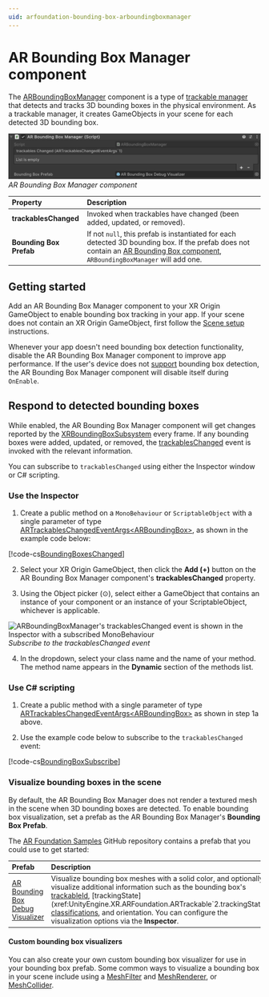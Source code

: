 ```yaml
---
uid: arfoundation-bounding-box-arboundingboxmanager
---
```

# AR Bounding Box Manager component

The [ARBoundingBoxManager](xref:UnityEngine.XR.ARFoundation.ARBoundingBoxManager) component is a type of [trackable manager](xref:arfoundation-managers#trackables-and-trackable-managers) that detects and tracks 3D bounding boxes in the physical environment. As a trackable manager, it creates GameObjects in your scene for each detected 3D bounding box.

![AR Bounding Box Manager component](../../images/ar-bounding-box-manager.png)<br/>*AR Bounding Box Manager component*

| Property | Description |
| :------- | :---------- |
| **trackablesChanged** | Invoked when trackables have changed (been added, updated, or removed). |
| **Bounding Box Prefab** | If not `null`, this prefab is instantiated for each detected 3D bounding box. If the prefab does not contain an [AR Bounding Box component](xref:arfoundation-bounding-box-arboundingbox), `ARBoundingBoxManager` will add one. |

## Getting started

Add an AR Bounding Box Manager component to your XR Origin GameObject to enable bounding box tracking in your app. If your scene does not contain an XR Origin GameObject, first follow the [Scene setup](xref:arfoundation-scene-setup) instructions.

Whenever your app doesn't need bounding box detection functionality, disable the AR Bounding Box Manager component to improve app performance. If the user's device does not [support](xref:arfoundation-bounding-box-platform-support) bounding box detection, the AR Bounding Box Manager component will disable itself during `OnEnable`.

## Respond to detected bounding boxes

While enabled, the AR Bounding Box Manager component will get changes reported by the [XRBoundingBoxSubsystem](xref:UnityEngine.XR.ARSubsystems.XRBoundingBoxSubsystem) every frame. If any bounding boxes were added, updated, or removed, the [trackablesChanged](xref:UnityEngine.XR.ARFoundation.ARTrackableManager`5.trackablesChanged) event is invoked with the relevant information.

You can subscribe to `trackablesChanged` using either the Inspector window or C# scripting.

### Use the Inspector

1. Create a public method on a `MonoBehaviour` or `ScriptableObject` with a single parameter of type [ARTrackablesChangedEventArgs\<ARBoundingBox\>](xref:UnityEngine.XR.ARFoundation.ARTrackablesChangedEventArgs`1), as shown in the example code below:

[!code-cs[BoundingBoxesChanged](../../../Tests/CodeSamples/ARTrackableManagerSamples.cs#BoundingBoxesChanged)]

2. Select your XR Origin GameObject, then click the **Add (+)** button on the AR Bounding Box Manager component's **trackablesChanged** property.

3. Using the Object picker (⊙), select either a GameObject that contains an instance of your component or an instance of your ScriptableObject, whichever is applicable.

![ARBoundingBoxManager's trackablesChanged event is shown in the Inspector with a subscribed MonoBehaviour](../../images/ar-trackable-manager-trackables-changed.png)<br/>*Subscribe to the trackablesChanged event*

4. In the dropdown, select your class name and the name of your method. The method name appears in the **Dynamic** section of the methods list.

### Use C# scripting

1. Create a public method with a single parameter of type [ARTrackablesChangedEventArgs\<ARBoundingBox\>](xref:UnityEngine.XR.ARFoundation.ARTrackablesChangedEventArgs`1) as shown in step 1a above.

2. Use the example code below to subscribe to the `trackablesChanged` event:

[!code-cs[BoundingBoxSubscribe](../../../Tests/CodeSamples/ARTrackableManagerSamples.cs#BoundingBoxSubscribe)]

### Visualize bounding boxes in the scene

By default, the AR Bounding Box Manager does not render a textured mesh in the scene when 3D bounding boxes are detected. To enable bounding box visualization, set a prefab as the AR Bounding Box Manager's **Bounding Box Prefab**.

The [AR Foundation Samples](https://github.com/Unity-Technologies/arfoundation-samples) GitHub repository contains a prefab that you could use to get started:

| Prefab | Description |
| :----- | :---------- |
| [AR Bounding Box Debug Visualizer](https://github.com/Unity-Technologies/arfoundation-samples/blob/main/Assets/Prefabs/AR%20BoundingBox%20Debug%20Visualizer.prefab) | Visualize bounding box meshes with a solid color, and optionally visualize additional information such as the bounding box's [trackableId](xref:UnityEngine.XR.ARFoundation.ARTrackable`2.trackableId), [trackingState](xref:UnityEngine.XR.ARFoundation.ARTrackable`2.trackingState), [classifications](xref:UnityEngine.XR.ARFoundation.ARBoundingBox.classifications), and orientation. You can configure the visualization options via the **Inspector**. |

#### Custom bounding box visualizers

You can also create your own custom bounding box visualizer for use in your bounding box prefab. Some common ways to visualize a bounding box in your scene include using a [MeshFilter](https://docs.unity3d.com/Manual/class-MeshFilter.html) and [MeshRenderer](https://docs.unity3d.com/Manual/class-MeshRenderer.html), or [MeshCollider](https://docs.unity3d.com/Manual/class-MeshCollider.html).
